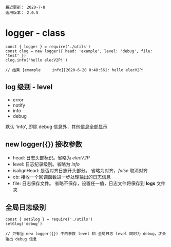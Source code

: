 ```
最近更新： 2020-7-8
适用版本： 2.0.5
```

# logger - class

``` JS
const { logger } = require('./utils')
const clog = new logger({ head: 'example', level: 'debug', file: 'test' })
clog.info('hello elecV2P!')

// 结果 [example     info][2020-6-20 8:48:56]: hello elecV2P!
```

## log 级别 - level

- error
- notify
- info
- debug

默认 'info', 即除 debug 信息外，其他信息全部显示

## new logger({}) 接收参数

- head:          日志头部标识。省略为 *elecV2P*
- level:         日志纪录级别。省略为 *info*
- isalignHead:   是否对齐日志开头部分。 省略为对齐，*false* 取消对齐
- cb:            接收一个回调函数进一步处理输出的日志信息
- file:          日志保存文件。 省略不保存，设置任一值，日志文件将保存到 **logs** 文件夹

## 全局日志级别

``` JS
const { setGlog } = require('./utils')
setGlog('debug')

// 只有当 new logger({}) 中的参数 level 和 全局日志 level 同时为 debug，才会输出 debug 信息
```